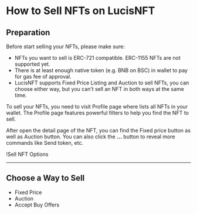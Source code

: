 # How to Sell NFTs on LucisNFT

## Preparation

Before start selling your NFTs, please make sure:

-   NFTs you want to sell is ERC-721 compatible. ERC-1155 NFTs are not supported yet.
-   There is at least enough native token (e.g. BNB on BSC) in wallet to pay for gas fee of approval.
-   LucisNFT supports Fixed Price Listing and Auction to sell NFTs, you can choose either way, but you can’t sell an NFT in both ways at the same time.

To sell your NFTs, you need to visit Profile page where lists all NFTs in your wallet. The Profile page features powerful filters to help you find the NFT to sell.

After open the detail page of the NFT, you can find the Fixed price button as well as Auction button. You can also click the **…** button to reveal more commands like Send token, etc.

!Sell NFT Options

___

## Choose a Way to Sell

-   Fixed Price
-   Auction
-   Accept Buy Offers